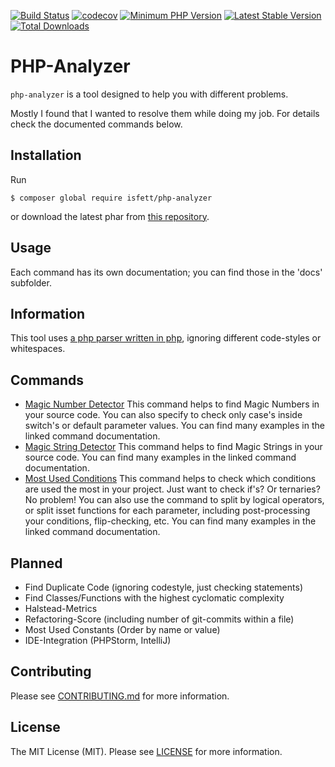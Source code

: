[![Build Status](https://img.shields.io/travis/com/isfett/php-analyzer/master?style=flat-square)](https://travis-ci.com/isfett/php-analyzer)
[![codecov](https://img.shields.io/codecov/c/github/isfett/php-analyzer?style=flat-square)](https://codecov.io/gh/isfett/php-analyzer)
[![Minimum PHP Version](https://img.shields.io/badge/php-%3E%3D%207.1-8892BF.svg?style=flat-square)](https://php.net/)
[![Latest Stable Version](https://poser.pugx.org/isfett/php-analyzer/v/stable)](https://packagist.org/packages/isfett/php-analyzer)
[![Total Downloads](https://poser.pugx.org/isfett/php-analyzer/downloads)](https://packagist.org/packages/isfett/php-analyzer)
# PHP-Analyzer

`php-analyzer` is a tool designed to help you with different problems.

Mostly I found that I wanted to resolve them while doing my job. For details check the documented commands below.

## Installation
Run
```
$ composer global require isfett/php-analyzer
```
or download the latest phar from [this repository](https://github.com/isfett/php-analyzer/releases).

## Usage
Each command has its own documentation; you can find those in the 'docs' subfolder.

## Information
This tool uses [a php parser written in php](https://github.com/nikic/PHP-Parser), ignoring different code-styles or whitespaces. 

## Commands
- [Magic Number Detector](docs/MagicNumberDetector.md) This command helps to find Magic Numbers in your source code. You can also specify to check only case's inside switch's or default parameter values. You can find many examples in the linked command documentation.
- [Magic String Detector](docs/MagicStringDetector.md) This command helps to find Magic Strings in your source code. You can find many examples in the linked command documentation.
- [Most Used Conditions](docs/MostUsedConditions.md) This command helps to check which conditions are used the most in your project. Just want to check if's? Or ternaries? No problem! You can also use the command to split by logical operators, or split isset functions for each parameter, including post-processing your conditions, flip-checking, etc. You can find many examples in the linked command documentation.

## Planned
- Find Duplicate Code (ignoring codestyle, just checking statements)
- Find Classes/Functions with the highest cyclomatic complexity
- Halstead-Metrics
- Refactoring-Score (including number of git-commits within a file)
- Most Used Constants (Order by name or value)
- IDE-Integration (PHPStorm, IntelliJ)

## Contributing
Please see [CONTRIBUTING.md](CONTRIBUTING.md) for more information.

## License
The MIT License (MIT). Please see [LICENSE](LICENSE) for more information.
